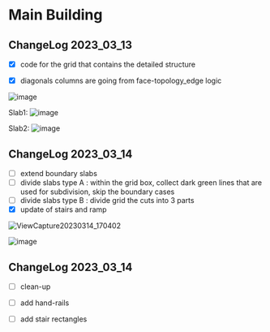# Main Building

## ChangeLog 2023_03_13
- [x] code for the grid that contains the detailed structure
- [x] diagonals columns are going from face-topology_edge logic


![image](https://user-images.githubusercontent.com/18013985/224831474-95a6e88a-abd6-4ef9-a732-2956e1d8a620.png)

Slab1:
![image](https://user-images.githubusercontent.com/18013985/224830937-61c9081b-46ac-4871-9136-ca2a76895d13.png)

Slab2:
![image](https://user-images.githubusercontent.com/18013985/224830755-67d0a3cc-8073-479b-9b66-430c211b9cf0.png)



## ChangeLog 2023_03_14
- [ ] extend boundary slabs
- [ ] divide slabs type A : within the grid box, collect dark green lines that are used for subdivision, skip the boundary cases
- [ ] divide slabs type B : divide grid the cuts into 3 parts
- [x] update of stairs and ramp

![ViewCapture20230314_170402](https://user-images.githubusercontent.com/124897370/225067136-b326236c-e243-47c9-8796-8dfe5534fab5.jpg)

![image](https://user-images.githubusercontent.com/18013985/225085844-d8c878ef-324e-4017-ab50-995586428bc1.png)

## ChangeLog 2023_03_14
- [ ] clean-up
- [ ] add hand-rails
- [ ] add stair rectangles

